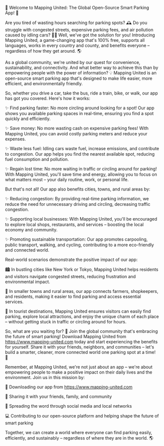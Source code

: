 🎉 Welcome to Mapping United: The Global Open-Source Smart Parking App! 🎉

Are you tired of wasting hours searching for parking spots? 🕰️ Do you struggle with congested streets, expensive parking fees, and air pollution caused by idling cars? 🚗💨 Well, we've got the solution for you! Introducing Mapping United, a game-changing app that's 100% free, supports all languages, works in every country and county, and benefits everyone – regardless of how they get around. 🌎

As a global community, we're united by our quest for convenience, sustainability, and connectivity. And what better way to achieve this than by empowering people with the power of information? 💡 Mapping United is an open-source smart parking app that's designed to make life easier, more efficient, and environmentally friendly.

So, whether you drive a car, take the bus, ride a train, bike, or walk, our app has got you covered. Here's how it works:

✨ Find parking faster: No more circling around looking for a spot! Our app shows you available parking spaces in real-time, ensuring you find a spot quickly and efficiently.

✨ Save money: No more wasting cash on expensive parking fees! With Mapping United, you can avoid costly parking meters and reduce your expenses.

✨ Waste less fuel: Idling cars waste fuel, increase emissions, and contribute to congestion. Our app helps you find the nearest available spot, reducing fuel consumption and pollution.

✨ Regain lost time: No more waiting in traffic or circling around for parking! With Mapping United, you'll save time and energy, allowing you to focus on what matters most – your daily routine, work, or personal life.

But that's not all! Our app also benefits cities, towns, and rural areas by:

✨ Reducing congestion: By providing real-time parking information, we reduce the need for unnecessary driving and circling, decreasing traffic congestion.

✨ Supporting local businesses: With Mapping United, you'll be encouraged to explore local shops, restaurants, and services – boosting the local economy and community.

✨ Promoting sustainable transportation: Our app promotes carpooling, public transport, walking, and cycling, contributing to a more eco-friendly and connected world.

Real-world scenarios demonstrate the positive impact of our app:

🏙️ In bustling cities like New York or Tokyo, Mapping United helps residents and visitors navigate congested streets, reducing frustration and environmental impact.

🚂 In smaller towns and rural areas, our app connects farmers, shopkeepers, and residents, making it easier to find parking and access essential services.

🌆 In tourist destinations, Mapping United ensures visitors can easily find parking, explore local attractions, and enjoy the unique charm of each place – without getting stuck in traffic or circling around for hours.

So, what are you waiting for? 🎉 Join the global community that's embracing the future of smart parking! Download Mapping United from https://www.mapping-united.com today and start experiencing the benefits for yourself. Share it with your friends, neighbors, and communities – let's build a smarter, cleaner, more connected world one parking spot at a time! 🌟

Remember, at Mapping United, we're not just about an app – we're about empowering people to make a positive impact on their daily lives and the environment. Join us in this mission by:

📲 Downloading our app from https://www.mapping-united.com

👫 Sharing it with your friends, family, and community

💬 Spreading the word through social media and local networks

💻 Contributing to our open-source platform and helping shape the future of smart parking

Together, we can create a world where everyone can find parking easily, efficiently, and sustainably – regardless of where they are in the world. 🌎